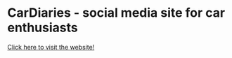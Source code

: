 # CarDiaries - social media site for car enthusiasts
[Click here to visit the website!](https://cardiaries.ahmed.games/)

